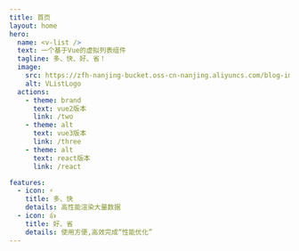 ```yaml
---
title: 首页
layout: home
hero:
  name: <v-list />
  text: 一个基于Vue的虚拟列表组件
  tagline: 多、快、好、省！
  image:
    src: https://zfh-nanjing-bucket.oss-cn-nanjing.aliyuncs.com/blog-images/VListLogo.PNG
    alt: VListLogo
  actions:
    - theme: brand
      text: vue2版本
      link: /two
    - theme: alt
      text: vue3版本
      link: /three
    - theme: alt
      text: react版本
      link: /react

features:
  - icon: ⚡️
    title: 多、快
    details: 高性能渲染大量数据
  - icon: 👍
    title: 好、省
    details: 使用方便,高效完成“性能优化”
---
```

